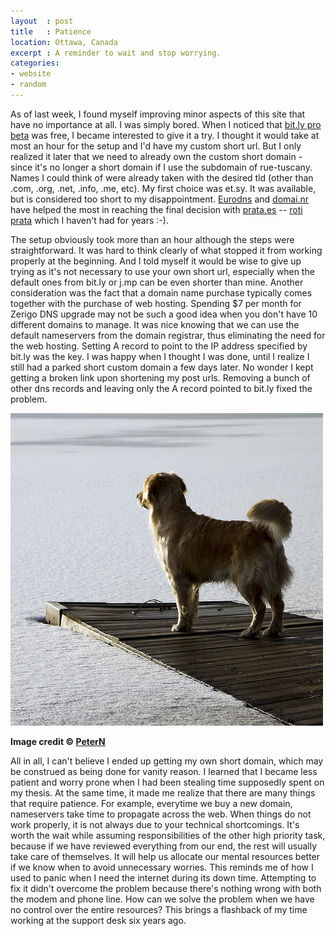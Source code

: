 ```yaml
---
layout	: post
title	: Patience
location: Ottawa, Canada
excerpt	: A reminder to wait and stop worrying.
categories:
- website
- random
---
```


As of last week, I found myself improving minor aspects of this site that have no importance at all. I was simply bored. When I noticed that [bit.ly pro beta](http://bit.ly/pro/products) was free, I became interested to give it a try. I thought it would take at most an hour for the setup and I'd have my custom short url. But I only realized it later that we need to already own the custom short domain - since it's no longer a short domain if I use the subdomain of rue-tuscany. Names I could think of were already taken with the desired tld (other than .com, .org, .net, .info, .me, etc). My first choice was et.sy. It was available, but is considered too short to my disappointment. [Eurodns](www.eurodns.com) and [domai.nr](http://domai.nr) have helped the most in reaching the final decision with [prata.es](http://prata.es) -- [roti prata](http://en.wikipedia.org/wiki/Roti_prata) which I haven't had for years :-).

The setup obviously took more than an hour although the steps were straightforward. It was hard to think clearly of what stopped it from working properly at the beginning. And I told myself it would be wise to give up trying as it's not necessary to use your own short url, especially when the default ones from bit.ly or j.mp can be even shorter than mine. Another consideration was the fact that a domain name purchase typically comes together with the purchase of web hosting. Spending $7 per month for Zerigo DNS upgrade may not be such a good idea when you don't have 10 different domains to manage. It was nice knowing that we can use the default nameservers from the domain registrar, thus eliminating the need for the web hosting. Setting A record to point to the IP address specified by bit.ly was the key. I was happy when I thought I was done, until I realize I still had a parked short custom domain a few days later. No wonder I kept getting a broken link upon shortening my post urls. Removing a bunch of other dns records and leaving only the A record pointed to bit.ly fixed the problem.

<div class="image_and_caption">
  <p><img src="/images/waiting.jpg" alt="waiting" title="Waiting"/></p>
  <b>Image credit © <a href="http://www.flickr.com/photos/mrtweedle/">PeterN</a></b>
</div>

All in all, I can't believe I ended up getting my own short domain, which may be construed as being done for vanity reason. I learned that I became less patient and worry prone when I had been stealing time supposedly spent on my thesis. At the same time, it made me realize that there are many things that require patience. For example, everytime we buy a new domain, nameservers take time to propagate across the web. When things do not work properly, it is not always due to your technical shortcomings. It's worth the wait while assuming responsibilities of the other high priority task, because if we have reviewed everything from our end, the rest will usually take care of themselves. It will help us allocate our mental resources better if we know when to avoid unnecessary worries. This reminds me of how I used to panic when I need the internet during its down time. Attempting to fix it didn't overcome the problem because there's nothing wrong with both the modem and phone line. How can we solve the problem when we have no control over the entire resources? This brings a flashback of my time working at the support desk six years ago.
